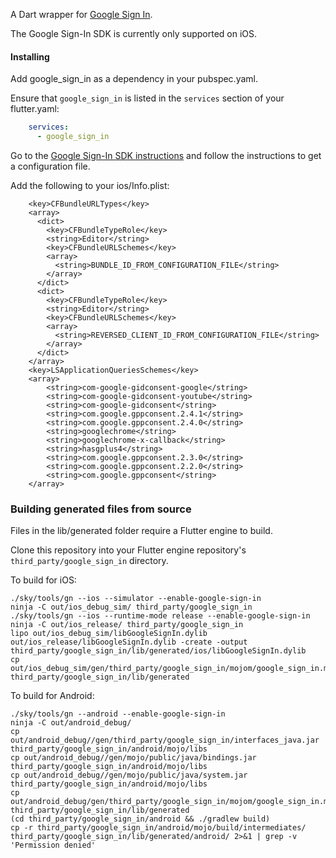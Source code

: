 A Dart wrapper for [Google Sign In](https://developers.google.com/identity/).

The Google Sign-In SDK is currently only supported on iOS.

#### Installing

Add google_sign_in as a dependency in your pubspec.yaml.

Ensure that ```google_sign_in``` is listed in the ```services``` section of
your flutter.yaml:
```yaml
    services:
      - google_sign_in
```
Go to the [Google Sign-In SDK instructions](https://developers.google.com/identity/sign-in/ios/sdk/)
and follow the instructions to get a configuration file.

Add the following to your ios/Info.plist:
```
    <key>CFBundleURLTypes</key>
    <array>
      <dict>
        <key>CFBundleTypeRole</key>
        <string>Editor</string>
        <key>CFBundleURLSchemes</key>
        <array>
          <string>BUNDLE_ID_FROM_CONFIGURATION_FILE</string>
        </array>
      </dict>
      <dict>
        <key>CFBundleTypeRole</key>
        <string>Editor</string>
        <key>CFBundleURLSchemes</key>
        <array>
          <string>REVERSED_CLIENT_ID_FROM_CONFIGURATION_FILE</string>
        </array>
      </dict>
    </array>
    <key>LSApplicationQueriesSchemes</key>
    <array>
        <string>com-google-gidconsent-google</string>
        <string>com-google-gidconsent-youtube</string>
        <string>com-google-gidconsent</string>
        <string>com.google.gppconsent.2.4.1</string>
        <string>com.google.gppconsent.2.4.0</string>
        <string>googlechrome</string>
        <string>googlechrome-x-callback</string>
        <string>hasgplus4</string>
        <string>com.google.gppconsent.2.3.0</string>
        <string>com.google.gppconsent.2.2.0</string>
        <string>com.google.gppconsent</string>
    </array>
```

### Building generated files from source

Files in the lib/generated folder require a Flutter engine to build.

Clone this repository into your Flutter engine repository's ```third_party/google_sign_in``` directory.

To build for iOS:
```
./sky/tools/gn --ios --simulator --enable-google-sign-in
ninja -C out/ios_debug_sim/ third_party/google_sign_in
./sky/tools/gn --ios --runtime-mode release --enable-google-sign-in
ninja -C out/ios_release/ third_party/google_sign_in
lipo out/ios_debug_sim/libGoogleSignIn.dylib out/ios_release/libGoogleSignIn.dylib -create -output third_party/google_sign_in/lib/generated/ios/libGoogleSignIn.dylib 
cp out/ios_debug_sim/gen/third_party/google_sign_in/mojom/google_sign_in.mojom.dart third_party/google_sign_in/lib/generated
```

To build for Android:
```
./sky/tools/gn --android --enable-google-sign-in
ninja -C out/android_debug/
cp out/android_debug//gen/third_party/google_sign_in/interfaces_java.jar third_party/google_sign_in/android/mojo/libs
cp out/android_debug//gen/mojo/public/java/bindings.jar third_party/google_sign_in/android/mojo/libs
cp out/android_debug//gen/mojo/public/java/system.jar third_party/google_sign_in/android/mojo/libs
cp out/android_debug/gen/third_party/google_sign_in/mojom/google_sign_in.mojom.dart third_party/google_sign_in/lib/generated
(cd third_party/google_sign_in/android && ./gradlew build)
cp -r third_party/google_sign_in/android/mojo/build/intermediates/ third_party/google_sign_in/lib/generated/android/ 2>&1 | grep -v 'Permission denied'
```

